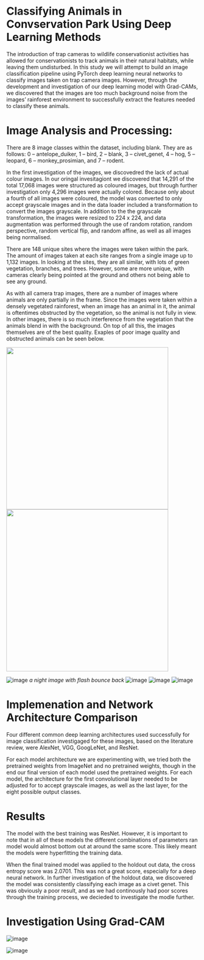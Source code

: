 # Classifying Animals in Convservation Park Using Deep Learning Methods
The introduction of trap cameras to wildlife conservationist activities has allowed for conservationists to track animals in their natural habitats, while leaving them undisturbed. In this study we will attempt to build an image classification pipeline using PyTorch deep learning neural networks to classify images taken on trap camera images. However, through the development and investigation of our deep learning model with Grad-CAMs, we discovered that the images are too much background noise from the images’ rainforest environment to successfully extract the features needed to classify these animals.

# Image Analysis and Processing:
There are 8 image classes within the dataset, including blank. They are as follows: 0 – antelope_duiker, 1 – bird, 2 – blank, 3 – civet_genet, 4 –  hog, 5 – leopard, 6 – monkey_prosimian, and 7 – rodent. 

In the first investigation of the images, we discovedred the lack of actual colour images. In our oringal invesitagiont we discovered that 14,291 of the total 17,068 images were structured as coloured images, but through further investigation only 4,296 images were actually colored. Because only about a fourth of all images were coloured, the model was converted to only accept grayscale images and in the data loader included a transformation to convert the images grayscale. In addition to the the grayscale transformation, the images were resized to 224 x 224, and data augmentation was performed through the use of random rotation, random perspective, random vertical flip, and random affine, as well as all images being normalised.

There are 148 unique sites where the images were taken within the park. The amount of images taken at each site ranges from a single image up to 1,132 images. In looking at the sites, they are all similar, with lots of green vegetation, branches, and trees. However, some are more unique, with cameras clearly being pointed at the ground and others not being able to see any ground.

As with all camera trap images, there are a number of images where animals are only partially in the frame. Since the images were taken within a densely vegetated rainforest, when an image has an animal in it, the animal is oftentimes obstructed by the vegetation, so the animal is not fully in view. In other images, there is so much interference from the vegetation that the animals blend in with the background. On top of all this, the images themselves are of the best quality. Exaples of poor image quality and obstructed animals can be seen below.

<img src="(https://github.com/natflint/ConservationImageClassification/assets/115076736/84b8592a-b334-415d-95ad-7216005a45b5)" width="425"/> <img src="(https://github.com/natflint/ConservationImageClassification/assets/115076736/f6589f4a-8830-4bea-a16d-e86e3e4f11a2)" width="425"/> 


 ![image](https://github.com/natflint/ConservationImageClassification/assets/115076736/84b8592a-b334-415d-95ad-7216005a45b5) *a night image with flash bounce back*
 ![image](https://github.com/natflint/ConservationImageClassification/assets/115076736/f6589f4a-8830-4bea-a16d-e86e3e4f11a2)
 ![image](https://github.com/natflint/ConservationImageClassification/assets/115076736/3bfd6700-6bea-42ab-b7d1-8850735de3ec)
 ![image](https://github.com/natflint/ConservationImageClassification/assets/115076736/d2702f29-b64c-4995-b708-093bf6c579dc)

# Implemenation and Network Architecture Comparison

Four different common deep learning architectures used successfully for image classification investigaged for these images, based on the literature review, were AlexNet, VGG, GoogLeNet, and ResNet.

For each model architecture we are experimenting with, we tried both the pretrained weights from ImageNet and no pretrained weights, though in the end our final version of each model used the pretrained weights. For each model, the architecture for the first convolutional layer needed to be adjusted for to accept grayscale images, as well as the last layer, for the eight possible output classes. 

# Results

The model with the best training was ResNet. However, it is important to note that in all of these models the different combinations of parameters ran  model would almost bottom out at around the same score. This likely meant the models were hyperfitting the training data.

When the final trained model was applied to the holdout out data, the cross entropy score was 2.0701. This was not a great score, especially for a deep neural network. In further investigation of the holdout data, we discovered the model was consistently classifying each image as a civet genet. This was obviously a poor result, and as we had continously had poor scores through the training process, we decieded to investigate the modle further. 


# Investigation Using Grad-CAM
![image](https://github.com/natflint/ConservationImageClassification/assets/115076736/8319e82a-61a5-45f6-acdf-a9a9418915ac)

![image](https://github.com/natflint/ConservationImageClassification/assets/115076736/a14e7566-9343-460b-8379-26352f9ca224)



